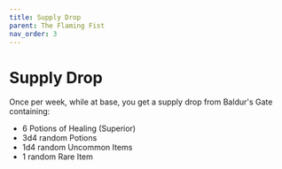 ```yaml
---
title: Supply Drop
parent: The Flaming Fist
nav_order: 3
---
```


# Supply Drop
Once per week, while at base, you get a supply drop from Baldur's Gate containing:
* 6 Potions of Healing (Superior)
* 3d4 random Potions
* 1d4 random Uncommon Items
* 1 random Rare Item

